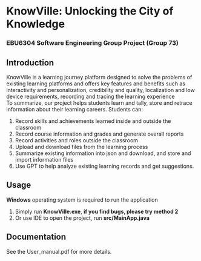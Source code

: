 # KnowVille: Unlocking the City of Knowledge
### EBU6304 Software Engineering Group Project (Group 73)
## Introduction
KnowVille is a learning journey platform designed to solve the problems of existing learning platforms and offers key features and benefits such as interactivity and personalization, credibility and quality, localization and low device requirements, recording and tracing the learning experience  
To summarize, our project helps students learn and tally, store and retrace information about their learning careers. Students can:
1. Record skills and achievements learned inside and outside the classroom
2. Record course information and grades and generate overall reports
3. Record activities and roles outside the classroom
4. Upload and download files from the learning process
5. Summarize existing information into json and download, and store and import information files
6. Use GPT to help analyze existing learning records and get suggestions.
## Usage
**Windows** operating system is required to run the application
1. Simply run **KnowVille.exe**, **if you find bugs, please try method 2**
2. Or use IDE to open the project, run **src/MainApp.java**  
## Documentation
See the User_manual.pdf for more details.
